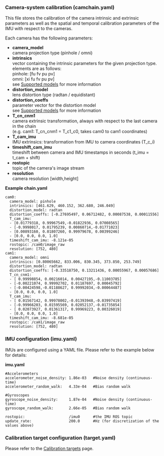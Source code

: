 ### Camera-system calibration (camchain.yaml)
This file stores the calibration of the camera intrinsic and extrinsic parameters as well as the spatial and temporal calibration parameters of the IMU with respect to the cameras.

Each camera has the following parameters:

* **camera_model**<br>
    camera projection type (pinhole / omni)
* **intrinsics**<br>
    vector containing the intrinsic parameters for the given projection type. elements are as follows:<br>
    pinhole: [fu fv pu pv] <br>
    omni: [xi fu fv pu pv] <br>
    see [Supported models](supported-models) for more information<br>
* **distortion_model**<br>
    lens distortion type (radtan / equidistant)<br>
* **distortion_coeffs**<br>
    parameter vector for the distortion model<br>
    see [Supported models](supported-models) for more information<br>
* **T_cn_cnm1**<br>
    camera extrinsic transformation, always with respect to the last camera in the chain<br>
    (e.g. cam1: T_cn_cnm1 = T_c1_c0, takes cam0 to cam1 coordinates)<br>
* **T_cam_imu**<br>
    IMU extrinsics: transformation from IMU to camera coordinates (T_c_i)<br>
* **timeshift_cam_imu**<br>
    timeshift between camera and IMU timestamps in seconds (t_imu = t_cam + shift)<br>
* **rostopic**<br>
    topic of the camera's image stream
* **resolution**<br>
    camera resolution [width,height]

**Example chain.yaml**
```
cam0:
  camera_model: pinhole
  intrinsics: [461.629, 460.152, 362.680, 246.049]
  distortion_model: radtan
  distortion_coeffs: [-0.27695497, 0.06712482, 0.00087538, 0.00011556]
  T_cam_imu:
  - [0.01779318, 0.99967549,-0.01822936, 0.07008565]
  - [-0.9998017, 0.01795239, 0.00860714,-0.01771023]
  - [0.00893160, 0.01807260, 0.99979678, 0.00399246]
  - [0.0, 0.0, 0.0, 1.0]
  timeshift_cam_imu: -8.121e-05
  rostopic: /cam0/image_raw
  resolution: [752, 480]
cam1:
  camera_model: omni
  intrinsics: [0.80065662, 833.006, 830.345, 373.850, 253.749]
  distortion_model: radtan
  distortion_coeffs: [-0.33518750, 0.13211436, 0.00055967, 0.00057686]
  T_cn_cnm1:
  - [ 0.99998854, 0.00216014, 0.00427195,-0.11003785]
  - [-0.00221074, 0.99992702, 0.01187697, 0.00045792]
  - [-0.00424598,-0.01188627, 0.99992034,-0.00064487]
  - [0.0, 0.0, 0.0, 1.0]
  T_cam_imu:
  - [ 0.01567142, 0.99978002,-0.01393948,-0.03997419]
  - [-0.99966203, 0.01595569, 0.02052137,-0.01735854]
  - [ 0.02073927, 0.01361317, 0.99969223, 0.00326019]
  - [0.0, 0.0, 0.0, 1.0]
  timeshift_cam_imu: -8.681e-05
  rostopic: /cam1/image_raw
  resolution: [752, 480]
```

### IMU configuration (imu.yaml)
IMUs are configured using a YAML file. Please refer to the example below for details:

**imu.yaml**
```
#Accelerometers
accelerometer_noise_density: 1.86e-03   #Noise density (continuous-time)
accelerometer_random_walk:   4.33e-04   #Bias random walk

#Gyroscopes
gyroscope_noise_density:     1.87e-04   #Noise density (continuous-time)
gyroscope_random_walk:       2.66e-05   #Bias random walk

rostopic:                    /imu0      #the IMU ROS topic
update_rate:                 200.0      #Hz (for discretization of the values above)
```

### Calibration target configuration (target.yaml)
Please refer to the [Calibration targets](calibration-target) page.
